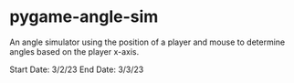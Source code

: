 # pygame-angle-sim
An angle simulator using the position of a player and mouse to determine angles based on the player x-axis.

Start Date: 3/2/23
End Date: 3/3/23
